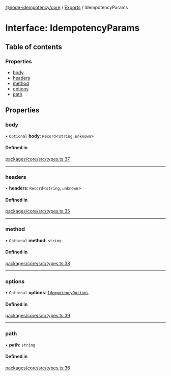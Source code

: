 [@node-idempotency/core](../README.md) / [Exports](../modules.md) / IdempotencyParams

# Interface: IdempotencyParams

## Table of contents

### Properties

- [body](IdempotencyParams.md#body)
- [headers](IdempotencyParams.md#headers)
- [method](IdempotencyParams.md#method)
- [options](IdempotencyParams.md#options)
- [path](IdempotencyParams.md#path)

## Properties

### body

• `Optional` **body**: `Record`\<`string`, `unknown`\>

#### Defined in

[packages/core/src/types.ts:37](https://github.com/mahendraHegde/idempotent-http/blob/addd6b0/packages/core/src/types.ts#L37)

---

### headers

• **headers**: `Record`\<`string`, `unknown`\>

#### Defined in

[packages/core/src/types.ts:35](https://github.com/mahendraHegde/idempotent-http/blob/addd6b0/packages/core/src/types.ts#L35)

---

### method

• `Optional` **method**: `string`

#### Defined in

[packages/core/src/types.ts:38](https://github.com/mahendraHegde/idempotent-http/blob/addd6b0/packages/core/src/types.ts#L38)

---

### options

• `Optional` **options**: [`IdempotencyOptions`](IdempotencyOptions.md)

#### Defined in

[packages/core/src/types.ts:39](https://github.com/mahendraHegde/idempotent-http/blob/addd6b0/packages/core/src/types.ts#L39)

---

### path

• **path**: `string`

#### Defined in

[packages/core/src/types.ts:36](https://github.com/mahendraHegde/idempotent-http/blob/addd6b0/packages/core/src/types.ts#L36)
